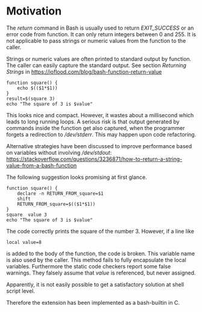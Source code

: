 # Motivation

The *return* command in Bash is usually used to return *EXIT_SUCCESS* or an  error code from function.
It can only return integers between 0 and 255. It  is not applicable to pass strings or numeric values from the function to the caller.


Strings or numeric values are often  printed to standard output by function. The caller can easily capture the standard output. See
section *Returning Strings* in https://ioflood.com/blog/bash-function-return-value

    function square() {
        echo $(($1*$1))
    }
    result=$(square 3)
    echo "The square of 3 is $value"

This looks nice and  compact. However, it wastes about a millisecond which leads to long running loops.
A serious risk is that output generated by commands inside the function  get  also captured, when the programmer forgets a redirection to */dev/stderr*.
This may happen upon  code  refactoring.

Alternative strategies have been  discussed to improve performance based on variables without involving */dev/stdout*: https://stackoverflow.com/questions/3236871/how-to-return-a-string-value-from-a-bash-function

The following suggestion looks promising at first glance.

    function square() {
        declare -n RETURN_FROM_square=$1
        shift
        RETURN_FROM_square=$(($1*$1))
    }
    square  value 3
    echo "The square of 3 is $value"

The code correctly prints the square of the number 3.  However, if a line like

    local value=8

is added to the body of the function, the code is broken. This variable name is also used by
the caller.  This method fails to fully encapsulate the local variables. Furthermore the static code checkers report some false warnings.
They falsely assume that *value* is referenced, but never assigned.

Apparently, it is not easily possible to get a satisfactory solution at shell script level.

Therefore the extension  has been implemented as a bash-builtin in C.
